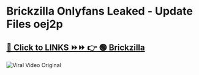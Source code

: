
 # Brickzilla Onlyfans Leaked - Update Files oej2p

## <h2><a href="https://clipsfans.com/Brickzilla&ref=git">🔗 Click to LINKS ⏩⏩ 👉 🟢 Brickzilla </a></h2>

<a href="https://clipsfans.com/Brickzilla&ref=git" rel="nofollow" data-target="animated-image.originalLink"><img src="https://i.ibb.co.com/xMMVF88/686577567.gif" alt="Viral Video Original" style="max-width: 100%; display: inline-block;" data-target="animated-image.originalImage"></a>

